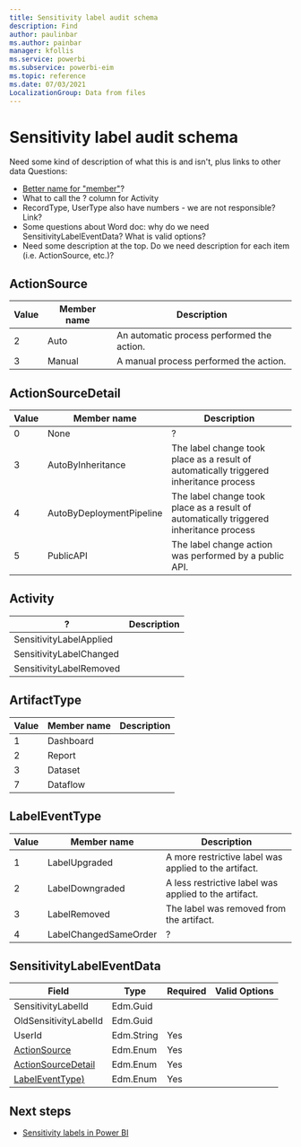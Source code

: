 ```yaml
---
title: Sensitivity label audit schema
description: Find 
author: paulinbar
ms.author: painbar
manager: kfollis
ms.service: powerbi
ms.subservice: powerbi-eim
ms.topic: reference
ms.date: 07/03/2021
LocalizationGroup: Data from files
---
```

# Sensitivity label audit schema

Need some kind of description of what this is and isn't, plus links to other data
Questions:
* [Better name for "member"](/office/office-365-management-api/office-365-management-activity-api-schema#enum-auditlogrecordtype---type-edmint32)? 
* What to call the ? column for Activity
* RecordType, UserType also have numbers - we are not responsible? Link?
* Some questions about Word doc: why do we need SensitivityLabelEventData? What is valid options?
* Need some description at the top. Do we need description for each item (i.e. ActionSource, etc.)?

## ActionSource
|Value |Member name  |Description  |
|--|---------|---------|
|2|Auto|An automatic process performed the action.|
|3|Manual|A manual process performed the action.|

## ActionSourceDetail
|Value |Member name  |Description  |
|---------|---------|---------|
|0|None|?|
|3|AutoByInheritance|The label change took place as a result of automatically triggered inheritance process|
|4|AutoByDeploymentPipeline|The label change took place as a result of automatically triggered inheritance process|
|5|PublicAPI|The label change action was performed by a public API.|

## Activity
|?|Description|
|---------|---------|
|SensitivityLabelApplied||
|SensitivityLabelChanged||
|SensitivityLabelRemoved|| 


## ArtifactType
|Value |Member name  |Description  |
|---------|---------|---------|
|1|Dashboard||
|2|Report||
|3|Dataset||
|7|Dataflow||

## LabelEventType
|Value |Member name  |Description  |
|---------|---------|---------|
|1|LabelUpgraded|A more restrictive label was applied to the artifact.| 
|2|LabelDowngraded|A less restrictive label was applied to the artifact.|
|3|LabelRemoved|The label was removed from the artifact.|
|4|LabelChangedSameOrder|?|

## SensitivityLabelEventData
|Field|Type|Required|Valid Options|
|---------|---------|---------|---------|
|SensitivityLabelId|Edm.Guid||
|OldSensitivityLabelId|Edm.Guid| |
|UserId|Edm.String|Yes||
|[ActionSource](#actionsource)|Edm.Enum|Yes||
|[ActionSourceDetail](#actionsourcedetail)|Edm.Enum|Yes| |	 
|[LabelEventType)](#labeleventtype)|Edm.Enum|Yes||

## Next steps
* [Sensitivity labels in Power BI](./service-security-sensitivity-label-overview.md)